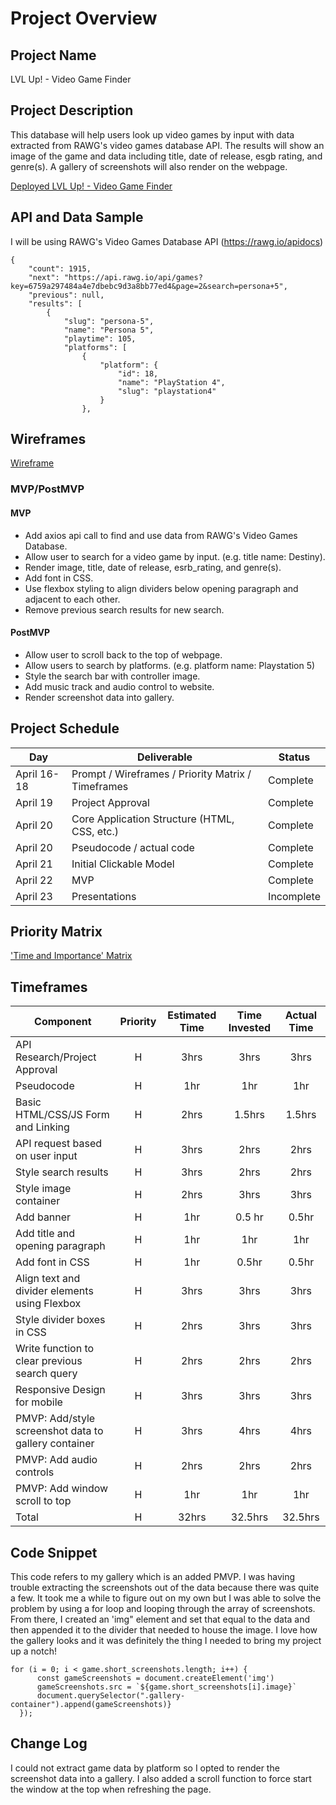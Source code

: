 # Project Overview

## Project Name

LVL Up! - Video Game Finder


## Project Description

This database will help users look up video games by input with data extracted from RAWG's video games database API. The results will show an image of the game and data including title, date of release, esgb rating, and genre(s). A gallery of screenshots will also render on the webpage.

[Deployed LVL Up! - Video Game Finder](https://cindymit.github.io/LVL-Up-Video-Game-Finder-P1/)

## API and Data Sample

I will be using RAWG's Video Games Database API (https://rawg.io/apidocs)

```
{
    "count": 1915,
    "next": "https://api.rawg.io/api/games?key=6759a297484a4e7dbebc9d3a8bb77ed4&page=2&search=persona+5",
    "previous": null,
    "results": [
        {
            "slug": "persona-5",
            "name": "Persona 5",
            "playtime": 105,
            "platforms": [
                {
                    "platform": {
                        "id": 18,
                        "name": "PlayStation 4",
                        "slug": "playstation4"
                    }
                },
```

## Wireframes

[Wireframe](https://whimsical.com/video-game-finder-database-ET84Qu2CCEPTbyLiYPB7xX)

### MVP/PostMVP

#### MVP 

- Add axios api call to find and use data from RAWG's Video Games Database. 
- Allow user to search for a video game by input. (e.g. title name: Destiny). 
- Render image, title, date of release, esrb_rating, and genre(s).
- Add font in CSS.
- Use flexbox styling to align dividers below opening paragraph and adjacent to each other.
- Remove previous search results for new search.


#### PostMVP  

- Allow user to scroll back to the top of webpage.
- Allow users to search by platforms. (e.g. platform name: Playstation 5)
- Style the search bar with controller image.
- Add music track and audio control to website.
- Render screenshot data into gallery.

## Project Schedule

|  Day | Deliverable | Status
|---|---| ---|
|April 16-18| Prompt / Wireframes / Priority Matrix / Timeframes | Complete
|April 19| Project Approval | Complete
|April 20| Core Application Structure (HTML, CSS, etc.) | Complete
|April 20| Pseudocode / actual code | Complete
|April 21| Initial Clickable Model  | Complete
|April 22| MVP | Complete
|April 23| Presentations | Incomplete

## Priority Matrix

['Time and Importance' Matrix](https://lucid.app/lucidchart/invitations/accept/inv_4cbd9ebf-8469-4e77-aa09-edb1ce701e57)

## Timeframes

| Component | Priority | Estimated Time | Time Invested | Actual Time |
| --- | :---: |  :---: | :---: | :---: |
| API Research/Project Approval | H | 3hrs| 3hrs | 3hrs |
| Pseudocode | H | 1hr | 1hr | 1hr |
| Basic HTML/CSS/JS Form and Linking | H | 2hrs| 1.5hrs | 1.5hrs |
| API request based on user input | H | 3hrs| 2hrs | 2hrs |
| Style search results | H | 3hrs| 2hrs | 2hrs |
| Style image container | H | 2hrs| 3hrs | 3hrs |
| Add banner | H | 1hr | 0.5 hr | 0.5hr |
| Add title and opening paragraph | H | 1hr | 1hr | 1hr |
| Add font in CSS | H | 1hr | 0.5hr | 0.5hr |
| Align text and divider elements using Flexbox | H | 3hrs| 3hrs | 3hrs |
| Style divider boxes in CSS | H | 2hrs| 3hrs | 3hrs |
| Write function to clear previous search query | H | 2hrs| 2hrs | 2hrs |
| Responsive Design for mobile | H | 3hrs| 3hrs | 3hrs |
| PMVP: Add/style screenshot data to gallery container | H | 3hrs| 4hrs | 4hrs |
| PMVP: Add audio controls | H | 2hrs| 2hrs | 2hrs |
| PMVP: Add window scroll to top | H | 1hr | 1hr | 1hr |
| Total | H | 32hrs | 32.5hrs | 32.5hrs |

## Code Snippet

This code refers to my gallery which is an added PMVP. I was having trouble extracting the screenshots out of the data because there was quite a few. It took me a while to figure out on my own but I was able to solve the problem by using a for loop and looping through the array of screenshots. From there, I created an 'img" element and set that equal to the data and then appended it to the divider that needed to house the image. I love how the gallery looks and it was definitely the thing I needed to bring my project up a notch!

```
for (i = 0; i < game.short_screenshots.length; i++) {
      const gameScreenshots = document.createElement('img')
      gameScreenshots.src = `${game.short_screenshots[i].image}`
      document.querySelector(".gallery-container").append(gameScreenshots)}
  });
```

## Change Log
 I could not extract game data by platform so I opted to render the screenshot data into a gallery. I also added a scroll function to force start the window at the top when refreshing the page.
